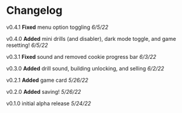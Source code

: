 # Changelog

v0.4.1 **Fixed** menu option toggling _6/5/22_

v0.4.0 **Added** mini drills (and disabler), dark mode toggle, and game resetting! _6/5/22_

v0.3.1 **Fixed** sound and removed cookie progress bar _6/3/22_

v0.3.0 **Added** drill sound, building unlocking, and selling _6/2/22_

v0.2.1 **Added** game card _5/26/22_

v0.2.0 **Added** saving! _5/26/22_

v0.1.0 initial alpha release _5/24/22_

